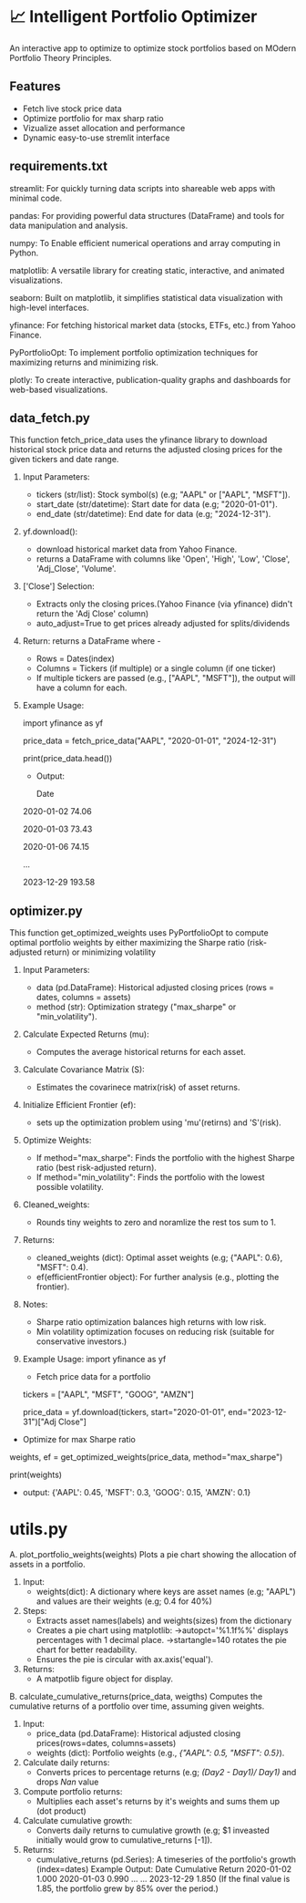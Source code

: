 # 📈 Intelligent Portfolio Optimizer
An interactive app to optimize to optimize stock portfolios based on MOdern Portfolio Theory Principles. 

## Features
- Fetch live stock price data
- Optimize portfolio for max sharp ratio
- Vizualize asset allocation and performance
- Dynamic easy-to-use stremlit interface

## requirements.txt
streamlit: For quickly turning data scripts into shareable web apps with minimal code.

pandas: For providing powerful data structures (DataFrame) and tools for data manipulation and analysis.

numpy: To Enable efficient numerical operations and array computing in Python.

matplotlib: A versatile library for creating static, interactive, and animated visualizations.

seaborn: Built on matplotlib, it simplifies statistical data visualization with high-level interfaces.

yfinance: For fetching historical market data (stocks, ETFs, etc.) from Yahoo Finance.

PyPortfolioOpt: To implement portfolio optimization techniques for maximizing returns and minimizing risk.

plotly: To create interactive, publication-quality graphs and dashboards for web-based visualizations.

## data_fetch.py
This function fetch_price_data uses the yfinance library to download historical stock price data and returns the adjusted closing prices for the given tickers and date range.

1. Input Parameters:
   - tickers (str/list): Stock symbol(s) (e.g; "AAPL" or ["AAPL", "MSFT"]).
   - start_date (str/datetime): Start date for data (e.g; "2020-01-01").
   - end_date (str/datetime): End date for data (e.g; "2024-12-31").  

2. yf.download():
   - download historical market data from Yahoo Finance.
   - returns a DataFrame with columns like 'Open', 'High', 'Low', 'Close', 'Adj_Close', 'Volume'.

3. ['Close'] Selection:
   - Extracts only the closing prices.(Yahoo Finance (via yfinance) didn't return the 'Adj Close' column)
   - auto_adjust=True to get prices already adjusted for splits/dividends

4. Return: returns a DataFrame where -
   - Rows = Dates(index)
   - Columns = Tickers (if multiple) or a single column (if one ticker)
   - If multiple tickers are passed (e.g., ["AAPL", "MSFT"]), the output will have a column for each.

5. Example Usage:

   import yfinance as yf
   
   price_data = fetch_price_data("AAPL", "2020-01-01", "2024-12-31")
   
   print(price_data.head())
   - Output:

       Date
       
    2020-01-02    74.06
    
    2020-01-03    73.43
    
    2020-01-06    74.15
    
    ...
    
    2023-12-29    193.58

## optimizer.py
This function get_optimized_weights uses PyPortfolioOpt to compute optimal portfolio weights by either maximizing the Sharpe ratio (risk-adjusted return) or minimizing volatility
    
1. Input Parameters:
   - data (pd.DataFrame): Historical adjusted closing prices (rows = dates, columns = assets)
   - method (str): Optimization strategy ("max_sharpe" or "min_volatility"). 

2. Calculate Expected Returns (mu):
   - Computes the average historical returns for each asset.

3. Calculate Covariance Matrix (S):
   - Estimates the covarinece matrix(risk) of asset returns.

4. Initialize Efficient Frontier (ef):
   - sets up the optimization problem using 'mu'(retirns) and 'S'(risk).

5. Optimize Weights:
   - If method="max_sharpe": Finds the portfolio with the highest Sharpe ratio (best risk-adjusted return).
   - If method="min_volatility": Finds the portfolio with the lowest possible volatility.

6. Cleaned_weights:
   - Rounds tiny weights to zero and noramlize the rest tos sum to 1.

7. Returns: 
   - cleaned_weights (dict): Optimal asset weights (e.g; {"AAPL": 0.6}, "MSFT": 0.4).
   - ef(efficientFrontier object): For further analysis (e.g., plotting the frontier).

8. Notes:
   - Sharpe ratio optimization balances high returns with low risk.
   - Min volatility optimization focuses on reducing risk (suitable for conservative investors.)      

9. Example Usage:
   import yfinance as yf

   - Fetch price data for a portfolio

   tickers = ["AAPL", "MSFT", "GOOG", "AMZN"]

   price_data = yf.download(tickers, start="2020-01-01", end="2023-12-31")["Adj Close"]

  - Optimize for max Sharpe ratio
   
   weights, ef = get_optimized_weights(price_data, method="max_sharpe")

   print(weights)      
   
   - output: 
   {'AAPL': 0.45, 'MSFT': 0.3, 'GOOG': 0.15, 'AMZN': 0.1}

# utils.py
A. plot_portfolio_weights(weights)
Plots a pie chart showing the allocation of assets in a portfolio.
1. Input: 
   - weights(dict): A dictionary where keys are asset names (e.g; "AAPL") and values are their weights (e.g; 0.4 for 40%)
2. Steps:
   - Extracts asset names(labels) and weights(sizes) from the dictionary
   - Creates a pie chart using matplotlib:
      ->autopct='%1.1f%%' displays percentages with 1 decimal place.
      ->startangle=140 rotates the pie chart for better readability.  
   - Ensures the pie is circular with ax.axis('equal').
3. Returns:
   - A matpotlib figure object for display.

B. calculate_cumulative_returns(price_data, weigths) 
Computes the cumulative returns of a portfolio over time, assuming given weights.
1. Input:
   - price_data (pd.DataFrame): Historical adjusted closing prices(rows=dates, columns=assets)
   - weights (dict): Portfolio weights (e.g., *{"AAPL": 0.5, "MSFT": 0.5}*).
2. Calculate daily returns:
   - Converts prices to percentage returns (e.g; *(Day2 - Day1)/ Day1)* and drops *Nan* value
3. Compute portfolio returns:
   - Multiplies each asset's returns by it's weights and sums them up (dot product)
4. Calculate cumulative growth:
   - Converts daily returns to cumulative growth (e.g; $1 inveasted initially would grow to cumulative_returns [-1]).
5. Returns: 
   - cumulative_returns (pd.Series): A timeseries of the portfolio's growth (index=dates)
   Example Output:
Date	Cumulative Return
2020-01-02	1.000
2020-01-03	0.990
...	...
2023-12-29	1.850
(If the final value is 1.85, the portfolio grew by 85% over the period.)                 